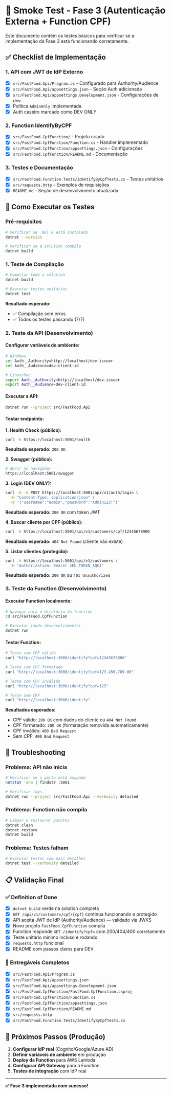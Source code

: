 # 🧪 Smoke Test - Fase 3 (Autenticação Externa + Function CPF)

Este documento contém os testes básicos para verificar se a implementação da Fase 3 está funcionando corretamente.

## ✅ Checklist de Implementação

### 1. API com JWT de IdP Externo
- [x] `src/FastFood.Api/Program.cs` - Configurado para Authority/Audience
- [x] `src/FastFood.Api/appsettings.json` - Seção Auth adicionada
- [x] `src/FastFood.Api/appsettings.Development.json` - Configurações de dev
- [x] Política `AdminOnly` implementada
- [x] Auth caseiro marcado como DEV ONLY

### 2. Function IdentifyByCPF
- [x] `src/FastFood.CpfFunction/` - Projeto criado
- [x] `src/FastFood.CpfFunction/Function.cs` - Handler implementado
- [x] `src/FastFood.CpfFunction/appsettings.json` - Configurações
- [x] `src/FastFood.CpfFunction/README.md` - Documentação

### 3. Testes e Documentação
- [x] `src/FastFood.Function.Tests/IdentifyByCpfTests.cs` - Testes unitários
- [x] `src/requests.http` - Exemplos de requisições
- [x] `README.md` - Seção de desenvolvimento atualizada

## 🚀 Como Executar os Testes

### Pré-requisitos
```bash
# Verificar se .NET 8 está instalado
dotnet --version

# Verificar se a solution compila
dotnet build
```

### 1. Teste de Compilação
```bash
# Compilar toda a solution
dotnet build

# Executar testes unitários
dotnet test
```

**Resultado esperado:**
- ✅ Compilação sem erros
- ✅ Todos os testes passando (7/7)

### 2. Teste da API (Desenvolvimento)

#### Configurar variáveis de ambiente:
```bash
# Windows
set Auth__Authority=http://localhost/dev-issuer
set Auth__Audience=dev-client-id

# Linux/Mac
export Auth__Authority=http://localhost/dev-issuer
export Auth__Audience=dev-client-id
```

#### Executar a API:
```bash
dotnet run --project src/FastFood.Api
```

#### Testar endpoints:

**1. Health Check (público):**
```bash
curl -k https://localhost:5001/health
```
**Resultado esperado:** `200 OK`

**2. Swagger (público):**
```bash
# Abrir no navegador
https://localhost:5001/swagger
```

**3. Login (DEV ONLY):**
```bash
curl -k -X POST https://localhost:5001/api/v1/auth/login \
  -H "Content-Type: application/json" \
  -d '{"username":"admin","password":"Admin123!"}'
```
**Resultado esperado:** `200 OK` com token JWT

**4. Buscar cliente por CPF (público):**
```bash
curl -k https://localhost:5001/api/v1/customers/cpf/12345678900
```
**Resultado esperado:** `404 Not Found` (cliente não existe)

**5. Listar clientes (protegido):**
```bash
curl -k https://localhost:5001/api/v1/customers \
  -H "Authorization: Bearer SEU_TOKEN_AQUI"
```
**Resultado esperado:** `200 OK` ou `401 Unauthorized`

### 3. Teste da Function (Desenvolvimento)

#### Executar Function localmente:
```bash
# Navegar para o diretório da function
cd src/FastFood.CpfFunction

# Executar (modo desenvolvimento)
dotnet run
```

#### Testar Function:
```bash
# Teste com CPF válido
curl "http://localhost:3000/identify?cpf=12345678900"

# Teste com CPF formatado
curl "http://localhost:3000/identify?cpf=123.456.789-00"

# Teste com CPF inválido
curl "http://localhost:3000/identify?cpf=123"

# Teste sem CPF
curl "http://localhost:3000/identify"
```

**Resultados esperados:**
- CPF válido: `200 OK` com dados do cliente ou `404 Not Found`
- CPF formatado: `200 OK` (formatação removida automaticamente)
- CPF inválido: `400 Bad Request`
- Sem CPF: `400 Bad Request`

## 🔧 Troubleshooting

### Problema: API não inicia
```bash
# Verificar se a porta está ocupada
netstat -ano | findstr :5001

# Verificar logs
dotnet run --project src/FastFood.Api --verbosity detailed
```

### Problema: Function não compila
```bash
# Limpar e restaurar pacotes
dotnet clean
dotnet restore
dotnet build
```

### Problema: Testes falham
```bash
# Executar testes com mais detalhes
dotnet test --verbosity detailed
```

## 📋 Validação Final

### ✅ Definition of Done
- [x] `dotnet build` verde na solution completa
- [x] `GET /api/v1/customers/cpf/{cpf}` continua funcionando e protegido
- [x] API aceita JWT de IdP (Authority/Audience) — validado via JWKS
- [x] Novo projeto `FastFood.CpfFunction` compila
- [x] Function responde `GET /identify?cpf=` com 200/404/400 corretamente
- [x] Teste unitário mínimo incluso e rodando
- [x] `requests.http` funcional
- [x] README com passos claros para DEV

### 🎯 Entregáveis Completos
- [x] `src/FastFood.Api/Program.cs`
- [x] `src/FastFood.Api/appsettings.json`
- [x] `src/FastFood.Api/appsettings.Development.json`
- [x] `src/FastFood.CpfFunction/FastFood.CpfFunction.csproj`
- [x] `src/FastFood.CpfFunction/Function.cs`
- [x] `src/FastFood.CpfFunction/appsettings.json`
- [x] `src/FastFood.CpfFunction/README.md`
- [x] `src/requests.http`
- [x] `src/FastFood.Function.Tests/IdentifyByCpfTests.cs`

## 🚀 Próximos Passos (Produção)

1. **Configurar IdP real** (Cognito/Google/Azure AD)
2. **Definir variáveis de ambiente** em produção
3. **Deploy da Function** para AWS Lambda
4. **Configurar API Gateway** para a Function
5. **Testes de integração** com IdP real

---

**✅ Fase 3 implementada com sucesso!**
